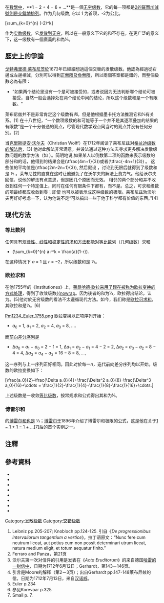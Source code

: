 在[數學中](https://zh.wikipedia.org/wiki/數學 "wikilink")，**1 − 2 + 4 − 8 +
…**是一個[无穷级数](https://zh.wikipedia.org/wiki/无穷级数 "wikilink")，它的每一项都是[2的幂而加減號則是交錯地排列](../Page/2的幂.md "wikilink")。作为几何级数,
它以 1 为首项，-2为公比。

\[\sum_{k=0}^{n} (-2)^k\]

作为[实数级数](../Page/实数.md "wikilink")，它[发散到无穷](../Page/发散级数.md "wikilink")，所以在一般意义下它的和不存在。在更广泛的意义下，这一级数有一個廣義的和為⅓。

## 歷史上的爭論

[戈特弗里德·莱布尼茨於](../Page/戈特弗里德·莱布尼茨.md "wikilink")1673年已經細想過這個交替的发散级数。他認為經過從右邊或左邊相減，分別可以得到[正無限及負無限](https://zh.wikipedia.org/wiki/無窮 "wikilink")，所以兩個答案都是錯的，而整個級數必為有限：

  -
    "如果两个结论里没有一个是可被接受的，或者说因为无法判断哪个结论可被接受，自然一般会选择处在两个结论中间的结论，所以这个级数和是一个有限数。"

莱布尼兹并不是非常肯定这个级数有*和*，但是他根据墨卡托方法推测它和⅓有关系。\[1\]
在十八世纪，“一个数项级数的和可能等于一个并不是其逐项叠加的结果的有限数”是一个十分普通的观点，尽管现代数学观点同当时的观点并没有任何分别。\[2\]

当[克里斯提安·沃尔夫](https://zh.wikipedia.org/wiki/克里斯提安·沃尔夫_\(哲学家\) "wikilink")（Christian
Wolff）在1712年阅读了莱布尼兹对[格兰迪级数的解法后](https://zh.wikipedia.org/wiki/格兰迪级数 "wikilink")，\[3\]
他对此解法非常满意，并设法通过这种方法去寻求更多解决发散级数问题的数学方法（如
）。简明地说,如果某人以倒数第二项的函数来表示级数的部分和的话，他得到的结果会是\(\tfrac{4m+1}{3}\)或者\(\tfrac{-4n+1}{3}\)
。 这些值的平均值是\(\tfrac{2m-2n+1}{3}\), 然后假设 ，讨论到无限后就得到了级数和是 ⅓
。莱布尼兹的直觉在这时让他避免了在沃尔夫的解法上费力气。他给沃尔夫回信，说他的解法有点意思，但是因几个原因而无效。
相邻的两个部分和并不收敛到任何一个特定值上，同时在任何有限条件下都有，而不是。总之，可求和级数的项最终都应收敛到零；即使
也可以被表示成这种级数的极限。莱布尼兹劝沃尔夫再好好考虑一下，认为他说不定“可以搞出一些于他于科学都有价值的东西。”\[4\]

## 现代方法

### 等比数列

任何具有[规律性、线性和稳定性的求和方法都能对](https://zh.wikipedia.org/wiki/发散级数#求和方法的特性 "wikilink")[等比数列](../Page/等比数列.md "wikilink")（几何级数）求和

  -
    \(\sum_{k=0}^{n} a r^k = \frac{a}{1-r}\).

在这种情况下 *a* = 1 且 *r* = −2，所以级数和是 ⅓。

### 欧拉求和

在他1755年的《Institutiones》上，[莱昂哈德·欧拉采用了现在被称为](https://zh.wikipedia.org/wiki/莱昂哈德·欧拉 "wikilink")[欧拉变换的方式处理](https://zh.wikipedia.org/wiki/欧拉变换 "wikilink")，得到了收敛级数[{{nowrap](https://zh.wikipedia.org/wiki/1/2_−_1/4_+_1/8_−_1/16_+_·_·_· "wikilink")。因为後者的和为⅓，欧拉得出结论，认为。\[5\]他对於无穷级数的看法不太遵循现代方法。如今，我们称是[欧拉可求和](https://zh.wikipedia.org/wiki/欧拉求和 "wikilink")，其欧拉和是⅓。\[6\]

[Pm1234_Euler_1755.png](https://zh.wikipedia.org/wiki/File:Pm1234_Euler_1755.png "fig:Pm1234_Euler_1755.png")
欧拉变换以正项序列开始：

  -
    *a*<sub>0</sub> = 1,
    *a*<sub>1</sub> = 2,
    *a*<sub>2</sub> = 4,
    *a*<sub>3</sub> = 8, ….

而[前向差分序列是](https://zh.wikipedia.org/wiki/前向差分 "wikilink")

  -
    Δ*a*<sub>0</sub> = *a*<sub>1</sub> − *a*<sub>0</sub> = 2 − 1 = 1,
    Δ*a*<sub>1</sub> = *a*<sub>2</sub> − *a*<sub>1</sub> = 4 − 2 = 2,
    Δ*a*<sub>2</sub> = *a*<sub>3</sub> − *a*<sub>2</sub> = 8 − 4 = 4,
    Δ*a*<sub>3</sub> = *a*<sub>4</sub> − *a*<sub>3</sub> = 16 − 8 = 8,
    …,

这一序列与上一序列正好相同。因此对於每一*n*，迭代前向差分序列均以开始。级数的欧拉变换如下：

\[\frac{a_0}{2}-\frac{\Delta a_0}{4}+\frac{\Delta^2 a_0}{8}-\frac{\Delta^3 a_0}{16}+\cdots = \frac{1}{2}-\frac{1}{4}+\frac{1}{8}-\frac{1}{16}+\cdots.\]

上述级数是一收敛[等比级数](https://zh.wikipedia.org/wiki/等比级数 "wikilink")，按常规求和公式得出其和为⅓。

### 博雷尔和

的[博雷尔和也是](https://zh.wikipedia.org/wiki/博雷尔和 "wikilink")
⅓；[博雷尔于](../Page/埃米尔·博雷尔.md "wikilink")1896年介绍了博雷尔和极限的公式，这是他在关于[1
− 1 + 1 − 1 + …](../Page/格蘭迪級數.md "wikilink")\[7\]后的首个实例之一。

## 注釋

## 參考資料

<div class="references-small">

  -
  -
  -
  -
  -
  -
  -
  -

</div>

[Category:发散级数](https://zh.wikipedia.org/wiki/Category:发散级数 "wikilink")
[Category:交错级数](https://zh.wikipedia.org/wiki/Category:交错级数 "wikilink")

1.  Leibniz pp.205-207; Knobloch pp.124-125. 引自《*De progressionibus
    intervallorum tangentium a vertice*》，拉丁语原文：“Nunc fere cum neutrum
    liceat, aut potius cum non possit determinari utrum liceat, natura
    medium eligit, et totum aequatur finito.”
2.  Ferraro and Panza，第21页
3.  沃尔夫第一次对信件的引用是发表在《*Acta
    Eruditorum*》的来自德国[哈雷的一封信中](https://zh.wikipedia.org/wiki/哈雷_\(德国\) "wikilink")，日期为1712年6月12日；Gerhardt，第143－146页。
4.  引言是Moore的解释（第2－3页）；出自Gerhardt
    pp.147-148莱布尼兹的信，日期为1712年7月13日，来自[汉诺威](../Page/汉诺威.md "wikilink")。
5.  Euler p.234
6.  参见Korevaar p.325
7.  Smail p. 7.